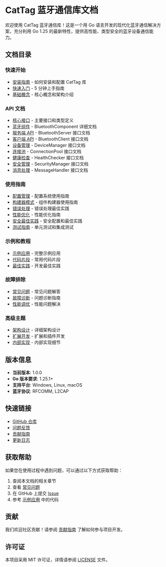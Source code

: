 # CatTag 蓝牙通信库文档

欢迎使用 CatTag 蓝牙通信库！这是一个用 Go 语言开发的现代化蓝牙通信解决方案，充分利用 Go 1.25 的最新特性，提供高性能、类型安全的蓝牙设备通信能力。

## 文档目录

### 快速开始

- [安装指南](installation.md) - 如何安装和配置 CatTag 库
- [快速入门](quickstart.md) - 5 分钟上手指南
- [基础概念](concepts.md) - 核心概念和架构介绍

### API 文档

- [核心接口](api/core-interfaces.md) - 主要接口和类型定义
- [蓝牙组件](api/bluetooth-component.md) - BluetoothComponent 详细文档
- [服务端 API](api/server-api.md) - BluetoothServer 接口文档
- [客户端 API](api/client-api.md) - BluetoothClient 接口文档
- [设备管理](api/device-manager.md) - DeviceManager 接口文档
- [连接池](api/connection-pool.md) - ConnectionPool 接口文档
- [健康检查](api/health-checker.md) - HealthChecker 接口文档
- [安全管理](api/security-manager.md) - SecurityManager 接口文档
- [消息处理](api/message-handler.md) - MessageHandler 接口文档

### 使用指南

- [配置管理](guides/configuration.md) - 配置系统使用指南
- [构建器模式](guides/builder-pattern.md) - 组件构建器使用指南
- [错误处理](guides/error-handling.md) - 错误处理最佳实践
- [性能优化](guides/performance.md) - 性能优化指南
- [安全最佳实践](guides/security.md) - 安全配置和最佳实践
- [测试指南](guides/testing.md) - 单元测试和集成测试

### 示例和教程

- [示例应用](examples/README.md) - 完整示例应用
- [代码片段](examples/code-snippets.md) - 常用代码片段
- [最佳实践](examples/best-practices.md) - 开发最佳实践

### 故障排除

- [常见问题](troubleshooting/faq.md) - 常见问题解答
- [故障诊断](troubleshooting/diagnostics.md) - 问题诊断指南
- [性能调优](troubleshooting/performance-tuning.md) - 性能问题解决

### 高级主题

- [架构设计](advanced/architecture.md) - 详细架构设计
- [扩展开发](advanced/extensions.md) - 扩展和插件开发
- [内部实现](advanced/internals.md) - 内部实现细节

## 版本信息

- **当前版本**: 1.0.0
- **Go 版本要求**: 1.25.1+
- **支持平台**: Windows, Linux, macOS
- **蓝牙协议**: RFCOMM, L2CAP

## 快速链接

- [GitHub 仓库](https://github.com/Anniext/CatTag)
- [问题反馈](https://github.com/Anniext/CatTag/issues)
- [贡献指南](../CONTRIBUTING.md)
- [更新日志](../CHANGELOG.md)

## 获取帮助

如果您在使用过程中遇到问题，可以通过以下方式获取帮助：

1. 查阅本文档的相关章节
2. 查看 [常见问题](troubleshooting/faq.md)
3. 在 GitHub 上提交 [Issue](https://github.com/Anniext/CatTag/issues)
4. 参考 [示例应用](../examples/) 中的代码

## 贡献

我们欢迎社区贡献！请参阅 [贡献指南](../CONTRIBUTING.md) 了解如何参与项目开发。

## 许可证

本项目采用 MIT 许可证，详情请参阅 [LICENSE](../LICENSE) 文件。

